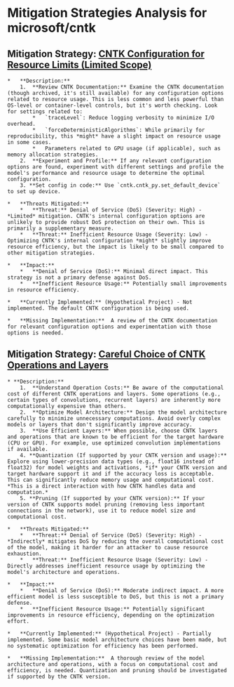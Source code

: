 # Mitigation Strategies Analysis for microsoft/cntk

## Mitigation Strategy: [CNTK Configuration for Resource Limits (Limited Scope)](./mitigation_strategies/cntk_configuration_for_resource_limits__limited_scope_.md)

    *   **Description:**
        1.  **Review CNTK Documentation:** Examine the CNTK documentation (though archived, it's still available) for any configuration options related to resource usage. This is less common and less powerful than OS-level or container-level controls, but it's worth checking. Look for settings related to:
            *   `traceLevel`: Reduce logging verbosity to minimize I/O overhead.
            *   `forceDeterministicAlgorithms`: While primarily for reproducibility, this *might* have a slight impact on resource usage in some cases.
            *   Parameters related to GPU usage (if applicable), such as memory allocation strategies.
        2.  **Experiment and Profile:** If any relevant configuration options are found, experiment with different settings and profile the model's performance and resource usage to determine the optimal configuration.
        3. **Set config in code:** Use `cntk.cntk_py.set_default_device` to set up device.

    *   **Threats Mitigated:**
        *   **Threat:** Denial of Service (DoS) (Severity: High) - *Limited* mitigation. CNTK's internal configuration options are unlikely to provide robust DoS protection on their own. This is primarily a supplementary measure.
        *   **Threat:** Inefficient Resource Usage (Severity: Low) - Optimizing CNTK's internal configuration *might* slightly improve resource efficiency, but the impact is likely to be small compared to other mitigation strategies.

    *   **Impact:**
        *   **Denial of Service (DoS):** Minimal direct impact. This strategy is not a primary defense against DoS.
        *   **Inefficient Resource Usage:** Potentially small improvements in resource efficiency.

    *   **Currently Implemented:** (Hypothetical Project) - Not implemented. The default CNTK configuration is being used.

    *   **Missing Implementation:**  A review of the CNTK documentation for relevant configuration options and experimentation with those options is needed.

## Mitigation Strategy: [Careful Choice of CNTK Operations and Layers](./mitigation_strategies/careful_choice_of_cntk_operations_and_layers.md)

    * **Description:**
        1.  **Understand Operation Costs:** Be aware of the computational cost of different CNTK operations and layers. Some operations (e.g., certain types of convolutions, recurrent layers) are inherently more computationally expensive than others.
        2.  **Optimize Model Architecture:** Design the model architecture carefully to minimize unnecessary computations. Avoid overly complex models or layers that don't significantly improve accuracy.
        3.  **Use Efficient Layers:** When possible, choose CNTK layers and operations that are known to be efficient for the target hardware (CPU or GPU). For example, use optimized convolution implementations if available.
        4. **Quantization (If supported by your CNTK version and usage):** Explore using lower-precision data types (e.g., float16 instead of float32) for model weights and activations, *if* your CNTK version and target hardware support it and if the accuracy loss is acceptable. This can significantly reduce memory usage and computational cost. *This is a direct interaction with how CNTK handles data and computation.*
        5. **Pruning (If supported by your CNTK version):** If your version of CNTK supports model pruning (removing less important connections in the network), use it to reduce model size and computational cost.

    *   **Threats Mitigated:**
        *   **Threat:** Denial of Service (DoS) (Severity: High) - *Indirectly* mitigates DoS by reducing the overall computational cost of the model, making it harder for an attacker to cause resource exhaustion.
        *   **Threat:** Inefficient Resource Usage (Severity: Low) - Directly addresses inefficient resource usage by optimizing the model's architecture and operations.

    *   **Impact:**
        *   **Denial of Service (DoS):** Moderate indirect impact. A more efficient model is less susceptible to DoS, but this is not a primary defense.
        *   **Inefficient Resource Usage:** Potentially significant improvements in resource efficiency, depending on the optimization effort.

    *   **Currently Implemented:** (Hypothetical Project) - Partially implemented. Some basic model architecture choices have been made, but no systematic optimization for efficiency has been performed.

    *   **Missing Implementation:**  A thorough review of the model architecture and operations, with a focus on computational cost and efficiency, is needed. Quantization and pruning should be investigated if supported by the CNTK version.


